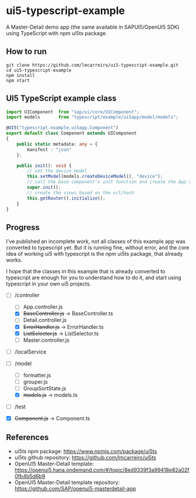 # ui5-typescript-example
A Master-Detail demo app (the same available in SAPUI5/OpenUI5 SDK) using TypeScript with npm ui5ts package.

## How to run

```
git clone https://github.com/lmcarreiro/ui5-typescript-example.git
cd ui5-typescript-example
npm install
npm start
```

## UI5 TypeScript example class

```typescript
import UIComponent  from "sap/ui/core/UIComponent";
import models       from "typescript/example/ui5app/model/models";

@UI5("typescript.example.ui5app.Component")
export default class Component extends UIComponent
{
    public static metadata: any = {
        manifest : "json"
    };

    public init(): void {
        // set the device model
        this.setModel(models.createDeviceModel(), "device");
        // call the base component's init function and create the App view
        super.init();
        // create the views based on the url/hash
        this.getRouter().initialize();
    }
}
```

## Progress

I've published an incomplete work, not all classes of this example app was converted to typescript yet. But it is running fine, without
error, and the core idea of working ui5 with typescript is the npm ui5ts package, that already
works.

I hope that the classes in this example that is already converted to typescript are enough for you to understand how to do it, and start
using typescript in your own ui5 projects.

* [ ] /controller
  * [ ] App.controller.js
  * [x] ~~BaseController.js~~ -> BaseController.ts
  * [ ] Detail.controller.js
  * [x] ~~ErrorHandler.js~~ -> ErrorHandler.ts
  * [x] ~~ListSelector.js~~ -> ListSelector.ts
  * [ ] Master.controller.js
* [ ] /localService
* [ ] /model
  * [ ] formatter.js
  * [ ] grouper.js
  * [ ] GroupSortState.js
  * [x] ~~models.js~~ -> models.ts
* [ ] /test
* [x] ~~Component.js~~ -> Component.ts


## References

 - ui5ts npm package: https://www.npmjs.com/package/ui5ts
 - ui5ts github repository: https://github.com/lmcarreiro/ui5ts
 - OpenUI5 Master-Detail template: https://openui5.hana.ondemand.com/#/topic/8ed9339f3a99418e82a02f0fb4b5d6b9
 - OpenUI5 Master-Detail template repository: https://github.com/SAP/openui5-masterdetail-app
